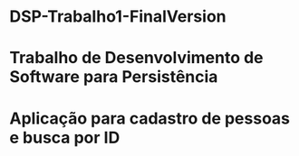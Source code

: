 # DSP-Trabalho1-FinalVersion
# Trabalho de Desenvolvimento de Software para Persistência
# Aplicação para cadastro de pessoas e busca por ID
